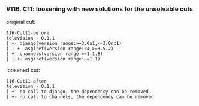 ### #116, C11: loosening with new solutions for the unsolvable cuts
original cut:

```
116-Cut11-before
television - 0.1.1
| +- django(version range:>=3.0a1,<=3.0rc1)
| | +- asgiref(version range:<4,>=3.5.2)
| +- channels(version range:==1.1.8)
| | +- asgiref(version range:~=1.1)
```




loosened cut:
```
116-Cut11-after
television - 0.1.1
| +- no call to django, the dependency can be removed
| +- no call to channels, the dependency can be removed
```








